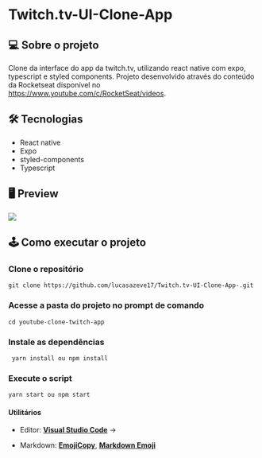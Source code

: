 #  Twitch.tv-UI-Clone-App


##  💻 Sobre o projeto

Clone da interface do app da twitch.tv, utilizando  react native com expo, typescript e styled components. Projeto desenvolvido através do conteúdo da Rocketseat disponível no https://www.youtube.com/c/RocketSeat/videos.

## 🛠️ Tecnologias

 

 - React native
 - Expo
 - styled-components
 - Typescript

## 🖥️ Preview

<img src="https://uploaddeimagens.com.br/images/002/857/243/full/screenshot.png?1598878004" />
 
## 🕹️ Como executar o projeto

### Clone o repositório

    git clone https://github.com/lucasazeve17/Twitch.tv-UI-Clone-App-.git

### Acesse a pasta do projeto no prompt de comando

    cd youtube-clone-twitch-app

### Instale as dependências   

     yarn install ou npm install
     
### Execute o script

    yarn start ou npm start


#### **Utilitários**

-   Editor: **[Visual Studio Code](https://code.visualstudio.com/)** → 

-   Markdown: **[EmojiCopy](https://www.emojicopy.com)**, **[Markdown Emoji](https://gist.github.com/rxaviers/7360908)**

